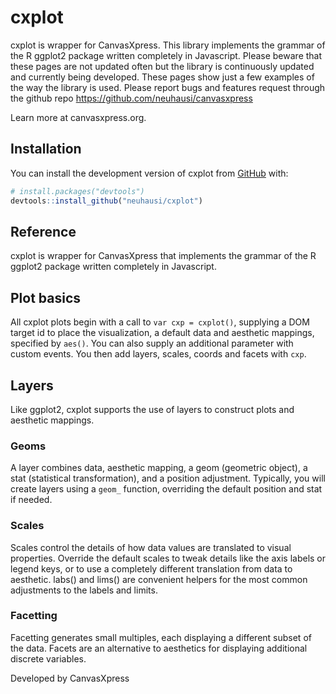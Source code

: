 
# cxplot

<!-- badges: start -->
<!-- badges: end -->

cxplot is wrapper for CanvasXpress. This library implements the grammar of the R ggplot2 package
written completely in Javascript. Please beware that these pages are not updated often but the
library is continuously updated and currently being developed. These pages show just a few examples
of the way the library is used. Please report bugs and features request through the github repo
https://github.com/neuhausi/canvasxpress

Learn more at canvasxpress.org.

## Installation

You can install the development version of cxplot from [GitHub](https://github.com/) with:

``` r
# install.packages("devtools")
devtools::install_github("neuhausi/cxplot")
```

## Reference

cxplot is wrapper for CanvasXpress that implements the grammar of the R
ggplot2 package written completely in Javascript.

## Plot basics 

All cxplot plots begin with a call to `var cxp = cxplot()`, supplying a
DOM target id to place the visualization, a default data and aesthetic
mappings, specified by `aes()`. You can also supply an additional
parameter with custom events. You then add layers, scales, coords and
facets with `cxp`.

## Layers 

Like ggplot2, cxplot supports the use of layers to construct plots and aesthetic mappings.

### Geoms 

A layer combines data, aesthetic mapping, a geom (geometric object), a
stat (statistical transformation), and a position adjustment. Typically,
you will create layers using a `geom_` function, overriding the default
position and stat if needed.


### Scales 

Scales control the details of how data values are translated to visual
properties. Override the default scales to tweak details like the axis
labels or legend keys, or to use a completely different translation from
data to aesthetic. labs() and lims() are convenient helpers for the most
common adjustments to the labels and limits.

### Facetting 

Facetting generates small multiples, each displaying a different subset
of the data. Facets are an alternative to aesthetics for displaying
additional discrete variables.

Developed by CanvasXpress

